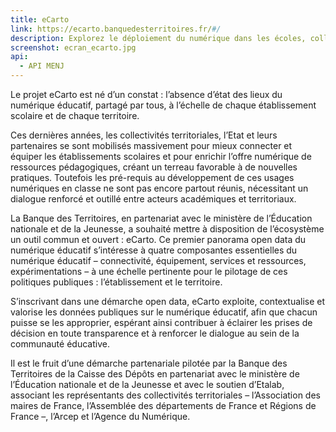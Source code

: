 ```yaml
---
title: eCarto
link: https://ecarto.banquedesterritoires.fr/#/
description: Explorez le déploiement du numérique dans les écoles, collèges et lycées français.
screenshot: ecran_ecarto.jpg
api:
  - API MENJ
---
```


Le projet eCarto est né d’un constat : l’absence d’état des lieux du numérique éducatif, partagé par tous, à l’échelle de chaque établissement scolaire et de chaque territoire.

Ces dernières années, les collectivités territoriales, l’Etat et leurs partenaires se sont mobilisés massivement pour mieux connecter et équiper les établissements scolaires et pour enrichir l’offre numérique de ressources pédagogiques, créant un terreau favorable à de nouvelles pratiques. Toutefois les pré-requis au développement de ces usages numériques en classe ne sont pas encore partout réunis, nécessitant un dialogue renforcé et outillé entre acteurs académiques et territoriaux.

La Banque des Territoires, en partenariat avec le ministère de l’Éducation nationale et de la Jeunesse, a souhaité mettre à disposition de l’écosystème un outil commun et ouvert : eCarto. Ce premier panorama open data du numérique éducatif s’intéresse à quatre composantes essentielles du numérique éducatif – connectivité, équipement, services et ressources, expérimentations – à une échelle pertinente pour le pilotage de ces politiques publiques : l’établissement et le territoire.

S’inscrivant dans une démarche open data, eCarto exploite, contextualise et valorise les données publiques sur le numérique éducatif, afin que chacun puisse se les approprier, espérant ainsi contribuer à éclairer les prises de décision en toute transparence et à renforcer le dialogue au sein de la communauté éducative.

Il est le fruit d’une démarche partenariale pilotée par la Banque des Territoires de la Caisse des Dépôts en partenariat avec le ministère de l’Éducation nationale et de la Jeunesse et avec le soutien d’Etalab, associant les représentants des collectivités territoriales – l’Association des maires de France, l’Assemblée des départements de France et Régions de France –, l’Arcep et l’Agence du Numérique.
